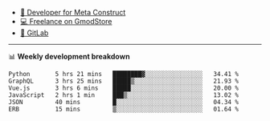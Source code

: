 - [🎈 Developer for Meta Construct](https://metastruct.net)
- [💻 Freelance on GmodStore](https://www.gmodstore.com/users/Tenrys)
- [🦊 GitLab](https://gitlab.com/Tenrys)

---

📊 **Weekly development breakdown**
<!--START_SECTION:waka-->

```text
Python       5 hrs 21 mins   ████████▓░░░░░░░░░░░░░░░░   34.41 %
GraphQL      3 hrs 25 mins   █████▒░░░░░░░░░░░░░░░░░░░   21.93 %
Vue.js       3 hrs 6 mins    █████░░░░░░░░░░░░░░░░░░░░   20.00 %
JavaScript   2 hrs 1 min     ███▒░░░░░░░░░░░░░░░░░░░░░   13.02 %
JSON         40 mins         █░░░░░░░░░░░░░░░░░░░░░░░░   04.34 %
ERB          15 mins         ▒░░░░░░░░░░░░░░░░░░░░░░░░   01.64 %
```

<!--END_SECTION:waka-->
